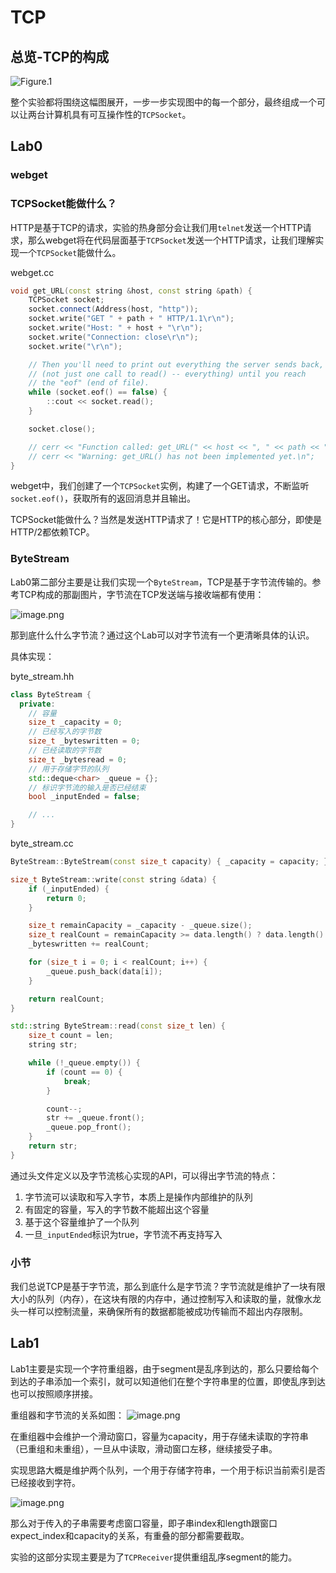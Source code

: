 # TCP

## 总览-TCP的构成

![Figure.1](https://p1-juejin.byteimg.com/tos-cn-i-k3u1fbpfcp/73a28253bb294627b32605addddfeeb2~tplv-k3u1fbpfcp-watermark.image?)

整个实验都将围绕这幅图展开，一步一步实现图中的每一个部分，最终组成一个可以让两台计算机具有可互操作性的`TCPSocket`。

## Lab0
### webget

### TCPSocket能做什么？
HTTP是基于TCP的请求，实验的热身部分会让我们用`telnet`发送一个HTTP请求，那么webget将在代码层面基于`TCPSocket`发送一个HTTP请求，让我们理解实现一个`TCPSocket`能做什么。

webget.cc
```c++
void get_URL(const string &host, const string &path) {
    TCPSocket socket;
    socket.connect(Address(host, "http"));
    socket.write("GET " + path + " HTTP/1.1\r\n");
    socket.write("Host: " + host + "\r\n");
    socket.write("Connection: close\r\n");
    socket.write("\r\n");

    // Then you'll need to print out everything the server sends back,
    // (not just one call to read() -- everything) until you reach
    // the "eof" (end of file).
    while (socket.eof() == false) {
        ::cout << socket.read();
    }

    socket.close();

    // cerr << "Function called: get_URL(" << host << ", " << path << ").\n";
    // cerr << "Warning: get_URL() has not been implemented yet.\n";
}
```

webget中，我们创建了一个`TCPSocket`实例，构建了一个GET请求，不断监听`socket.eof()`，获取所有的返回消息并且输出。

TCPSocket能做什么？当然是发送HTTP请求了！它是HTTP的核心部分，即使是HTTP/2都依赖TCP。

### ByteStream

Lab0第二部分主要是让我们实现一个`ByteStream`，TCP是基于字节流传输的。参考TCP构成的那副图片，字节流在TCP发送端与接收端都有使用：

![image.png](https://p9-juejin.byteimg.com/tos-cn-i-k3u1fbpfcp/63a46f614025499cbd6be185df2b15b0~tplv-k3u1fbpfcp-watermark.image?)

那到底什么什么字节流？通过这个Lab可以对字节流有一个更清晰具体的认识。

具体实现：

byte_stream.hh
```c++
class ByteStream {
  private:
    // 容量
    size_t _capacity = 0;
    // 已经写入的字节数
    size_t _byteswritten = 0;
    // 已经读取的字节数
    size_t _bytesread = 0;
    // 用于存储字节的队列
    std::deque<char> _queue = {};
    // 标识字节流的输入是否已经结束
    bool _inputEnded = false;

    // ...
}
```

byte_stream.cc
```c++
ByteStream::ByteStream(const size_t capacity) { _capacity = capacity; }

size_t ByteStream::write(const string &data) {
    if (_inputEnded) {
        return 0;
    }

    size_t remainCapacity = _capacity - _queue.size();
    size_t realCount = remainCapacity >= data.length() ? data.length() : remainCapacity;
    _byteswritten += realCount;

    for (size_t i = 0; i < realCount; i++) {
        _queue.push_back(data[i]);
    }

    return realCount;
}

std::string ByteStream::read(const size_t len) {
    size_t count = len;
    string str;

    while (!_queue.empty()) {
        if (count == 0) {
            break;
        }

        count--;
        str += _queue.front();
        _queue.pop_front();
    }
    return str;
}
```

通过头文件定义以及字节流核心实现的API，可以得出字节流的特点：

1. 字节流可以读取和写入字节，本质上是操作内部维护的队列
2. 有固定的容量，写入的字节数不能超出这个容量
3. 基于这个容量维护了一个队列
4. 一旦`_inputEnded`标识为true，字节流不再支持写入

### 小节
我们总说TCP是基于字节流，那么到底什么是字节流？字节流就是维护了一块有限大小的队列（内存），在这块有限的内存中，通过控制写入和读取的量，就像水龙头一样可以控制流量，来确保所有的数据都能被成功传输而不超出内存限制。

## Lab1 

Lab1主要是实现一个字符重组器，由于segment是乱序到达的，那么只要给每个到达的子串添加一个索引，就可以知道他们在整个字符串里的位置，即使乱序到达也可以按照顺序拼接。

重组器和字节流的关系如图：
![image.png](https://p6-juejin.byteimg.com/tos-cn-i-k3u1fbpfcp/395544d72d15434ab3bba157ef511b89~tplv-k3u1fbpfcp-watermark.image?)

在重组器中会维护一个滑动窗口，容量为capacity，用于存储未读取的字符串（已重组和未重组），一旦从中读取，滑动窗口左移，继续接受子串。

实现思路大概是维护两个队列，一个用于存储字符串，一个用于标识当前索引是否已经接收到字符。

![image.png](https://p9-juejin.byteimg.com/tos-cn-i-k3u1fbpfcp/be8c9f8994984853acea264ad7309e94~tplv-k3u1fbpfcp-watermark.image?)


那么对于传入的子串需要考虑窗口容量，即子串index和length跟窗口expect_index和capacity的关系，有重叠的部分都需要截取。

实验的这部分实现主要是为了`TCPReceiver`提供重组乱序segment的能力。

